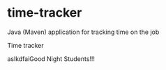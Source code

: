 # time-tracker
Java (Maven) application for tracking time on the job

Time tracker

aslkdfaiGood Night Students!!!
